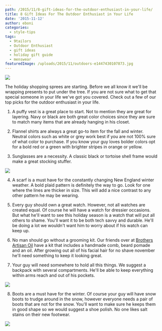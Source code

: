 ```yaml
---
path: /2015/11/8-gift-ideas-for-the-outdoor-enthusiast-in-your-life/
title: 8 Gift Ideas For The Outdoor Enthusiast in Your Life
date: '2015-11-12'
author: eboni
categories:
  - style-tips
tags:
  - 9tailors
  - Outdoor Enthusiast
  - gift ideas
  - holiday gift guide
  - menswear
featuredImage: /uploads/2015/11/outdoors-e1447430107873.jpg
---
```

![](https://ci3.googleusercontent.com/proxy/8aX1qbdZxHJR7sP2psEpE8MBXZeox0bHgx6ZtmW9sGdF5ibuPBKv1GSJSSUKtxj1EC40sLVDnDEqDu3Er7mw-FEvl_RVTof2vNTwNQ8e886BjSemOcwehs4MVlKt_6kbKOU3_lJ0wTP74QUDlwi9=s0-d-e1-ft#http://ak1.polyvoreimg.com/cgi/img-set/cid/181225031/id/aG0pQISC5RGyTlzsxkt47Q/size/y.jpg)

The holiday shopping sprees are starting. Before we all know it we'll be wrapping presents to put under the tree. If you are not sure what to get that special someone in your life we've got you covered. Check out a few of our top picks for the outdoor enthusiast in your life.

1. A puffy vest is a great place to start. Not to mention they are great for layering. Navy or black are both great color choices since they are sure to match many items that are already hanging in his closet.

2. Flannel shirts are always a great go-to item for the fall and winter. Neutral colors such as white or grey work best if you are not 100% sure of what color to purchase. If you know your guy loves bolder colors opt for a bold red or a green with brighter stripes in orange or yellow.

3. Sunglasses are a necessity. A classic black or tortoise shell frame would make a great stocking stuffer.

![](https://s-media-cache-ak0.pinimg.com/736x/c0/1a/46/c01a465c90bc541156838a7b3ce6b0ed.jpg)

4. A scarf is a must have for the constantly changing New England winter weather. A bold plaid pattern is definitely the way to go. Look for one where the lines are thicker in size. This will add a nice contrast to any other pattern he may be wearing.

5. Every guy should own a great watch. However, not all watches are created equal. Of course he will have a watch for dressier occasions. But what he'll want to see this holiday season is a watch that will put all others to shame. You'll want it to be both tech savvy and durable. He'll be doing a lot we wouldn't want him to worry about if his watch can keep up.

6. No man should go without a grooming kit. Our friends over at [Brothers Artisan Oil](http://www.brothersartisanoil.com/products/grooming-kit) have a kit that includes a handmade comb, beard pomade and an oil. After growing out all of his facial hair for no shave november he'll need something to keep it looking great.

7. Your guy will need somewhere to hold all this things. We suggest a backpack with several compartments. He'll be able to keep everything within arms reach and out of his pockets.

![](https://s-media-cache-ak0.pinimg.com/736x/ea/3c/77/ea3c778613eaef45510021d506406cfe.jpg)

8. Boots are a must have for the winter. Of course your guy will have snow boots to trudge around in the snow, however everyone needs a pair of boots that are not for the snow. You'll want to make sure he keeps them in good shape so we would suggest a shoe polish. No one likes salt stains on their new footwear.

![](https://s-media-cache-ak0.pinimg.com/736x/16/53/2f/16532f649f391c1ed3f838d284908f5e.jpg)
